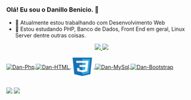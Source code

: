 ### Olá! Eu sou o Danillo Benicio. 👋

- 🔭 Atualmente estou trabalhando com Desenvolvimento Web
- 🌱 Estou estudando PHP, Banco de Dados, Front End em geral, Linux Server dentre outras coisas.

<div align="center">
 <a href="https://github.com/danillobenicio">
 <img height="180em" src="https://github-readme-stats.vercel.app/api?username=danillobenicio&show_icons=true&theme=dark&include_all_commits=true&count_private=true"/>
 <img height="180em" src="https://github-readme-stats.vercel.app/api/top-langs/?username=danillobenicio&layout=compact&langs_count=7&theme=dark"/>
</div>
  
  <div style="display: inline_block"><br>
  <img align="center" alt="Dan-Php" height="50" width="60" src="https://cdn.jsdelivr.net/gh/devicons/devicon/icons/php/php-plain.svg" />
  <img align="center" alt="Dan-HTML" height="50" width="60" src="https://cdn.jsdelivr.net/gh/devicons/devicon/icons/html5/html5-original.svg" />      
  <img align="center" alt="Dan-CSS" height="50" width="60" src="https://raw.githubusercontent.com/devicons/devicon/master/icons/css3/css3-original.svg">
  <img align="center" alt="Dan-MySql" height="50" width="60" src="https://cdn.jsdelivr.net/gh/devicons/devicon/icons/mysql/mysql-original-wordmark.svg">
  <img align="center" alt="Dan-Bootstrap" height="50" width="60" src="https://cdn.jsdelivr.net/gh/devicons/devicon/icons/bootstrap/bootstrap-original.svg" />
</div>
  
##
  
<div> 
  <a href = "mailto:danillo.benicio@gmail.com"><img src="https://img.shields.io/badge/-Gmail-%23333?style=for-the-badge&logo=gmail&logoColor=white" target="_blank"></a>
  <a href="https://www.linkedin.com/in/danillo-benicio-55b9551a9" target="_blank"><img src="https://img.shields.io/badge/-LinkedIn-%230077B5?style=for-the-badge&logo=linkedin&logoColor=white" target="_blank"></a> 
</div>
  
 
